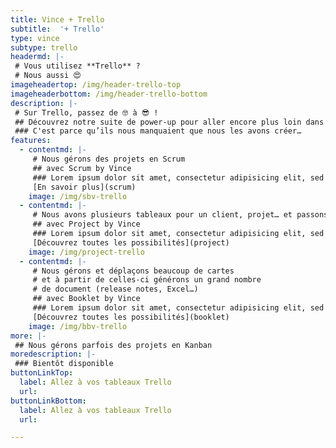 ```yaml
---
title: Vince + Trello
subtitle:  '+ Trello'
type: vince
subtype: trello
headermd: |-
 # Vous utilisez **Trello** ?
 # Nous aussi 😍
imageheadertop: /img/header-trello-top
imageheaderbottom: /img/header-trello-bottom
description: |-
 # Sur Trello, passez de 🤓 à 😎 !
 ## Découvrez notre suite de power-up pour aller encore plus loin dans la gestion de vos projets avec Trello.
 ### C'est parce qu’ils nous manquaient que nous les avons créer…
features:
  - contentmd: |-
     # Nous gérons des projets en Scrum
     ## avec Scrum by Vince
     ### Lorem ipsum dolor sit amet, consectetur adipisicing elit, sed do eiusmod tempor in Ut enim ad minim veniam. cididunt. 
     [En savoir plus](scrum)
    image: /img/sbv-trello
  - contentmd: |-
     # Nous avons plusieurs tableaux pour un client, projet… et passons notre temps à basculer entre eux
     ## avec Project by Vince
     ### Lorem ipsum dolor sit amet, consectetur adipisicing elit, sed do eiusmod tempor in Ut enim ad minim veniam. cididunt. 
     [Découvrez toutes les possibilités](project)
    image: /img/project-trello
  - contentmd: |-
     # Nous gérons et déplaçons beaucoup de cartes 
     # et à partir de celles-ci générons un grand nombre
     # de document (release notes, Excel…)
     ## avec Booklet by Vince
     ### Lorem ipsum dolor sit amet, consectetur adipisicing elit, sed do eiusmod tempor in Ut enim ad minim veniam. cididunt. 
     [Découvrez toutes les possibilités](booklet)
    image: /img/bbv-trello
more: |-
 ## Nous gérons parfois des projets en Kanban
moredescription: |- 
 ### Bientôt disponible
buttonLinkTop:
  label: Allez à vos tableaux Trello
  url: 
buttonLinkBottom:
  label: Allez à vos tableaux Trello
  url: 

---
```


